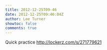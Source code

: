 ```yaml
---
title: 2012-12-25T09-46
date: 2012-12-25T09:46:04Z
author: Lee Turner
showtoc: false
comments: true
---
```


Quick practice http://lockerz.com/s/271779621

